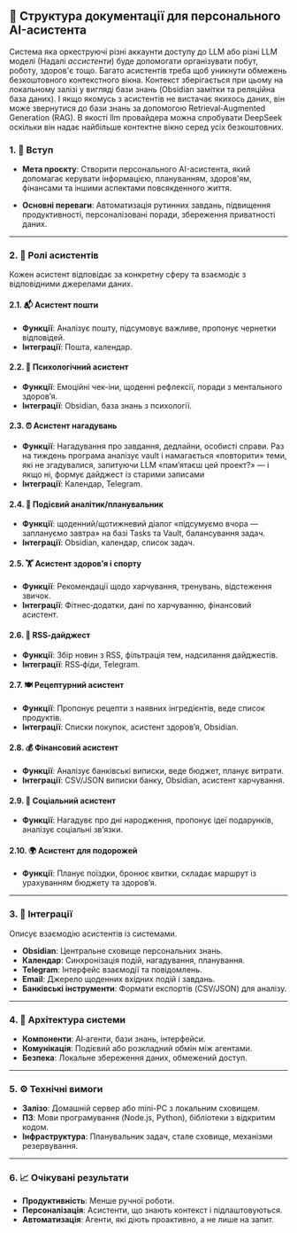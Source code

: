 ## 📘 Структура документації для персонального AI-асистента

Система яка оркеструючі різні аккаунти доступу до LLM або різні LLM моделі (Надалі *ассистенти*) буде допомогати організувати побут, роботу, здоров'є тощо. Багато асистентів треба щоб уникнути обмежень безкоштовного контекстного вікна. Контекст зберігається при цьому на локальному залізі у вигляді бази знань (Obsidian замітки та реляційна база даних). І якщо якомусь з асистентів не вистачає якихось даних, він може звернутися до бази знань за допомогою Retrieval‑Augmented Generation (RAG). В якості llm провайдера можна спробувати DeepSeek оскільки він надає найбільше контектне вікно серед усіх безкоштовних.

### 1. 🎯 Вступ

- **Мета проєкту**:
  Створити персонального AI-асистента, який допомагає керувати інформацією, плануванням, здоров'ям, фінансами та іншими аспектами повсякденного життя.

- **Основні переваги**:
  Автоматизація рутинних завдань, підвищення продуктивності, персоналізовані поради, збереження приватності даних.

---

### 2. 🧠 Ролі асистентів

Кожен асистент відповідає за конкретну сферу та взаємодіє з відповідними джерелами даних.

#### 2.1. 📬 Асистент пошти
- **Функції**: Аналізує пошту, підсумовує важливе, пропонує чернетки відповідей.
- **Інтеграції**: Пошта, календар.

#### 2.2. 🧘 Психологічний асистент
- **Функції**: Емоційні чек-іни, щоденні рефлексії, поради з ментального здоров’я.
- **Інтеграції**: Obsidian, база знань з психології.

#### 2.3. ⏰ Асистент нагадувань
- **Функції**: Нагадування про завдання, дедлайни, особисті справи. Раз на тиждень програма аналізує vault і намагається «повторити» теми, які не згадувалися, запитуючи LLM «пам’ятаєш цей проект?» — і якщо ні, формує дайджест із старими записами
- **Інтеграції**: Календар, Telegram.

#### 2.4. 📅 Подієвий аналітик/планувальник
- **Функції**: щоденний/щотижневий діалог «підсумуємо вчора — заплануємо завтра» на базі Tasks та Vault, балансування задач.
- **Інтеграції**: Obsidian, календар, список задач.

#### 2.5. 🏋️ Асистент здоров’я і спорту
- **Функції**: Рекомендації щодо харчування, тренувань, відстеження звичок.
- **Інтеграції**: Фітнес‑додатки, дані по харчуванню, фінансовий асистент.

#### 2.6. 📰 RSS‑дайджест
- **Функції**: Збір новин з RSS, фільтрація тем, надсилання дайджестів.
- **Інтеграції**: RSS‑фіди, Telegram.

#### 2.7. 🍽️ Рецептурний асистент
- **Функції**: Пропонує рецепти з наявних інгредієнтів, веде список продуктів.
- **Інтеграції**: Списки покупок, асистент здоров’я, Obsidian.

#### 2.8. 💰 Фінансовий асистент
- **Функції**: Аналізує банківські виписки, веде бюджет, планує витрати.
- **Інтеграції**: CSV/JSON виписки банку, Obsidian, асистент харчування.

#### 2.9. 🤝 Соціальний асистент
- **Функції**: Нагадувє про дні народження, пропонує ідеї подарунків, аналізує соціальні зв’язки.

#### 2.10. 🌍 Асистент для подорожей
- **Функції**: Планує поїздки, бронює квитки, складає маршрут із урахуванням бюджету та здоров’я.

---

### 3. 🔌 Інтеграції

Описує взаємодію асистентів із системами.

- **Obsidian**: Центральне сховище персональних знань.
- **Календар**: Синхронізація подій, нагадування, планування.
- **Telegram**: Інтерфейс взаємодії та повідомлень.
- **Email**: Джерело щоденних вхідних подій і завдань.
- **Банківські інструменти**: Формати експортів (CSV/JSON) для аналізу.

---

### 4. 🧱 Архітектура системи

- **Компоненти**: AI‑агенти, бази знань, інтерфейси.
- **Комунікація**: Подієвий або розкладний обмін між агентами.
- **Безпека**: Локальне збереження даних, обмежений доступ.

---

### 5. ⚙️ Технічні вимоги

- **Залізо**: Домашній сервер або mini-PC з локальним сховищем.
- **ПЗ**: Мови програмування (Node.js, Python), бібліотеки з відкритим кодом.
- **Інфраструктура**: Планувальник задач, стале сховище, механізми резервування.

---

### 6. 📈 Очікувані результати

- **Продуктивність**: Менше ручної роботи.
- **Персоналізація**: Асистенти, що знають контекст і підлаштовуються.
- **Автоматизація**: Агенти, які діють проактивно, а не лише на запит.
